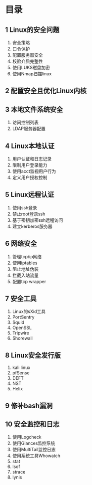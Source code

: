 # 目录

##  1 Linux的安全问题

1. 安全策略
2. 口令保护
3. 配置服务器安全
4. 校验介质完整性
5. 使用LUKS磁盘加密
6. 使用Nmap扫描linux
   
##  2 配置安全且优化Linux内核

##  3 本地文件系统安全

1. 访问控制列表
2. LDAP服务器配置

##  4 Linux本地认证

1. 用户认证和日志记录
2. 限制用户登录能力
3. 使用acct监视用户行为
4. 定义用户授权控制

##  5 Linux远程认证

1. 使用ssh登录
2. 禁止root登录ssh
3. 基于密钥加密ssh远程访问
4. 建立kerberos服务器

##  6 网络安全

1. 管理tcp/ip网络
2. 使用iptables
3. 阻止地址伪装
4. 拦截入站流量
5. 配置tcp wrapper

##  7 安全工具

1. Linux的sXid工具
2. PortSentry
3. Squid
4. OpenSSL
5. Tripwire
6. Shorewall

##  8 Linux安全发行版

1. kali linux
2. pfSense
3. DEFT
4. NST
5. Helix

##  9 修补bash漏洞

##  10 安全监控和日志

1. 使用Logcheck
2. 使用Glances监控系统
3. 使用MultiTail监控日志
4. 使用系统工具Whowatch
5. stat
6. lsof
7. strace
8. lynis
